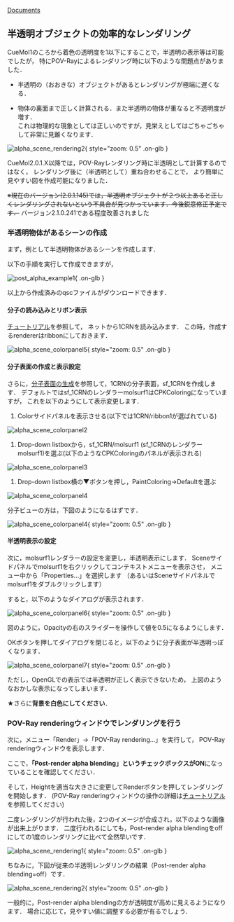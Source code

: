 [Documents](../Documents)

## 半透明オブジェクトの効率的なレンダリング

CueMol1のころから着色の透明度を1以下にすることで，半透明の表示等は可能でしたが，
特にPOV-Rayによるレンダリング時に以下のような問題点がありました．

-  半透明の（おおきな）オブジェクトがあるとレンダリングが極端に遅くなる．

-  物体の裏面まで正しく計算される．また半透明の物体が重なると不透明度が増す．<br />
これは物理的な現象としては正しいのですが，見栄えとしてはごちゃごちゃして非常に見難くなります．


![alpha_scene_rendering2](../assets/images/cuemol2/PostAlphaBlend/alpha_scene_rendering2.jpg){ style="zoom: 0.5" .on-glb }


CueMol2.0.1.X以降では，POV-Rayレンダリング時に半透明として計算するのではなく，
レンダリング後に（半透明として）重ね合わせることで，
より簡単に見やすい図を作成可能になりました．

~~※現在のバージョン(2.0.1.145)では，半透明オブジェクトが２つ以上あると正しくレンダリングされないという不具合が見つかっています．今後鋭意修正予定です．~~ バージョン2.1.0.241である程度改善されました

### 半透明物体があるシーンの作成
まず，例として半透明物体があるシーンを作成します．

以下の手順を実行して作成できますが，

![post_alpha_example1](../assets/images/cuemol2/PostAlphaBlend/post_alpha_example1.qsc){ .on-glb }

以上から作成済みのqscファイルがダウンロードできます．


#### 分子の読み込みとリボン表示
[チュートリアル](../Documents/GUIのチュートリアル(CueMol2)/Step1)を参照して，
ネットから1CRNを読み込みます．
この時，作成するrendererはribbonにしておきます．


![alpha_scene_colorpanel5](../assets/images/cuemol2/PostAlphaBlend/alpha_scene_colorpanel5.jpg){ style="zoom: 0.5" .on-glb }


#### 分子表面の作成と表示設定
さらに，[分子表面の生成](../cuemol2/MsmsMolSurface)を参照して，1CRNの分子表面，sf_1CRNを作成します．
デフォルトではsf_1CRNのレンダラーmolsurf1はCPKColoringになっていますが，
これを以下のようにして表示変更します．
1.  Colorサイドパネルを表示させる(以下では1CRN/ribbon1が選ばれている)<br />

![alpha_scene_colorpanel2](../assets/images/cuemol2/PostAlphaBlend/alpha_scene_colorpanel2.png)

1.  Drop-down listboxから，sf_1CRN/molsurf1 (sf_1CRNのレンダラーmolsurf1)を選ぶ(以下のようなCPKColoringのパネルが表示される)<br />

![alpha_scene_colorpanel3](../assets/images/cuemol2/PostAlphaBlend/alpha_scene_colorpanel3.png)

1.  Drop-down listbox横の▼ボタンを押し，PaintColoring→Defaultを選ぶ<br />

![alpha_scene_colorpanel4](../assets/images/cuemol2/PostAlphaBlend/alpha_scene_colorpanel4.png)





分子ビューの方は，下図のようになるはずです．

![alpha_scene_colorpanel4](../assets/images/cuemol2/PostAlphaBlend/alpha_scene_colorpanel4.jpg){ style="zoom: 0.5" .on-glb }


#### 半透明表示の設定
次に，molsurf1レンダラーの設定を変更し，半透明表示にします．
Sceneサイドパネルでmolsurf1を右クリックしてコンテキストメニューを表示させ，
メニュー中から「Properties...」を選択します
（あるいはSceneサイドパネルでmolsurf1をダブルクリックします）

すると，以下のようなダイアログが表示されます．

![alpha_scene_colorpanel6](../assets/images/cuemol2/PostAlphaBlend/alpha_scene_colorpanel6.png){ style="zoom: 0.5" .on-glb }

図のように，Opacityの右のスライダーを操作して値を0.5になるようにします．

OKボタンを押してダイアログを閉じると，以下のように分子表面が半透明っぽくなります．

![alpha_scene_colorpanel7](../assets/images/cuemol2/PostAlphaBlend/alpha_scene_colorpanel7.jpg){ style="zoom: 0.5" .on-glb }

ただし，OpenGLでの表示では半透明が正しく表示できないため，
上図のようなおかしな表示になってしまいます．

★さらに**背景を白色にしてください**．

### POV-Ray renderingウィンドウでレンダリングを行う
次に，メニュー「Render」→「POV-Ray rendering...」を実行して，
POV-Ray renderingウィンドウを表示します．

ここで，**「Post-render alpha blending」というチェックボックスがON**になっていることを確認してください．

そして，Heightを適当な大きさに変更してRenderボタンを押してレンダリングを開始します．
(POV-Ray renderingウィンドウの操作の詳細は[チュートリアル](../Documents/GUIのチュートリアル(CueMol2)/Step10)を参照してください)

二度レンダリングが行われた後，2つのイメージが合成され，以下のような画像が出来上がります．
二度行われるにしても，Post-render alpha blendingをoffにしての1度のレンダリングに比べて全然早いです．

![alpha_scene_rendering1](../assets/images/cuemol2/PostAlphaBlend/alpha_scene_rendering1.jpg){ style="zoom: 0.5" .on-glb }

ちなみに，下図が従来の半透明レンダリングの結果（Post-render alpha blending=off）です．

![alpha_scene_rendering2](../assets/images/cuemol2/PostAlphaBlend/alpha_scene_rendering2.jpg){ style="zoom: 0.5" .on-glb }

一般的に，Post-render alpha blendingの方が透明度が高めに見えるようになります．
場合に応じて，見やすい値に調整する必要が有るでしょう．
